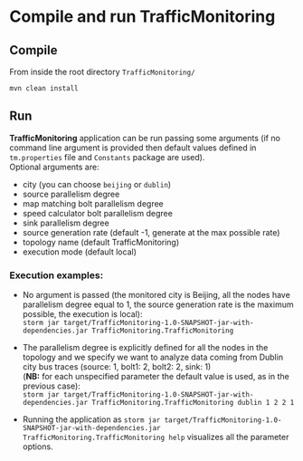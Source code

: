 # Compile and run TrafficMonitoring

## Compile
From inside the root directory `TrafficMonitoring/`

`mvn clean install`

## Run
<b>TrafficMonitoring</b> application can be run passing some arguments (if no command line argument is provided then default values defined in `tm.properties` file and `Constants` package are used). <br> Optional arguments are:<ul><li>city (you can choose `beijing` or `dublin`)</li><li>source parallelism degree</li><li>map matching bolt parallelism degree</li><li>speed calculator bolt parallelism degree</li><li>sink parallelism degree</li><li>source generation rate (default -1, generate at the max possible rate)</li><li>topology name (default TrafficMonitoring)</li><li>execution mode (default local)</li></ul>

### Execution examples:
* No argument is passed (the monitored city is Beijing, all the nodes have parallelism degree equal to 1, the source generation rate is the maximum possible, the execution is local): <br> `storm jar target/TrafficMonitoring-1.0-SNAPSHOT-jar-with-dependencies.jar TrafficMonitoring.TrafficMonitoring`

* The parallelism degree is explicitly defined for all the nodes in the topology and we specify we want to analyze data coming from Dublin city bus traces (source: 1, bolt1: 2, bolt2: 2, sink: 1) <br> (<b>NB:</b> for each unspecified parameter the default value is used, as in the previous case): <br> `storm jar target/TrafficMonitoring-1.0-SNAPSHOT-jar-with-dependencies.jar TrafficMonitoring.TrafficMonitoring dublin 1 2 2 1`

* Running the application as `storm jar target/TrafficMonitoring-1.0-SNAPSHOT-jar-with-dependencies.jar TrafficMonitoring.TrafficMonitoring help` visualizes all the parameter options.